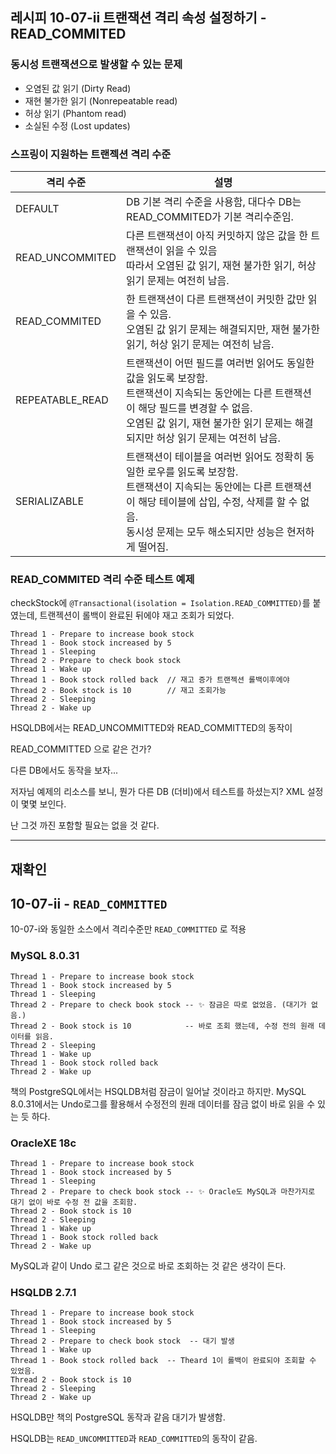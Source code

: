 ## 레시피 10-07-ii 트랜잭션 격리 속성 설정하기 - READ_COMMITED

### 동시성 트랜잭션으로 발생할 수 있는 문제

* 오염된 값 읽기 (Dirty Read)
* 재현 불가한 읽기 (Nonrepeatable read)
* 허상 읽기 (Phantom read)
* 소실된 수정 (Lost updates)



### 스프링이 지원하는 트랜젝션 격리 수준

| 격리 수준       | 설명                                                         |
| --------------- | ------------------------------------------------------------ |
| DEFAULT         | DB 기본 격리 수준을 사용함, 대다수 DB는 READ_COMMITED가 기본 격리수준임. |
| READ_UNCOMMITED | 다른 트랜잭션이 아직 커밋하지 않은 값을 한 트랜잭션이 읽을 수 있음<br />따라서 오염된 값 읽기, 재현 불가한 읽기, 허상 읽기 문제는 여전히 남음. |
| READ_COMMITED   | 한 트랜잭션이 다른 트랜잭션이 커밋한 값만 읽을 수 있음.<br />오염된 값 읽기 문제는 해결되지만, 재현 불가한 읽기, 허상 읽기 문제는 여전히 남음. |
| REPEATABLE_READ | 트랜잭션이 어떤 필드를 여러번 읽어도 동일한 값을 읽도록 보장함.<br />트랜잭션이 지속되는 동안에는 다른 트랜잭션이 해당 필드를 변경할 수 없음.<br />오염된 값 읽기, 재현 불가한 읽기 문제는 해결되지만 허상 읽기 문제는 여전히 남음. |
| SERIALIZABLE    | 트랜잭션이 테이블을 여러번 읽어도 정확히 동일한 로우를 읽도록 보장함.<br />트랜잭션이 지속되는 동안에는 다른 트랜잭션이 해당 테이블에 삽입, 수정, 삭제를 할 수 없음.<br />동시성 문제는 모두 해소되지만 성능은 현저하게 떨어짐. |



### READ_COMMITED 격리 수준 테스트 예제

checkStock에 `@Transactional(isolation = Isolation.READ_COMMITTED)`를 붙였는데, 트랜젝션이 롤백이 완료된 뒤에야 재고 조회가 되었다.

```
Thread 1 - Prepare to increase book stock
Thread 1 - Book stock increased by 5
Thread 1 - Sleeping
Thread 2 - Prepare to check book stock
Thread 1 - Wake up
Thread 1 - Book stock rolled back  // 재고 증가 트랜젝션 롤백이후에야
Thread 2 - Book stock is 10        // 재고 조회가능
Thread 2 - Sleeping
Thread 2 - Wake up
```

HSQLDB에서는 READ_UNCOMMITTED와 READ_COMMITTED의 동작이 

READ_COMMITTED 으로 같은 건가?

다른 DB에서도 동작을 보자...



저자님 예제의 리소스를 보니, 뭔가 다른 DB (더비)에서 테스트를 하셨는지? XML 설정이 몇몇 보인다.

난 그것 까진 포함할 필요는 없을 것 같다.





---

## 재확인

## 10-07-ii - `READ_COMMITTED`

10-07-i와 동일한 소스에서 격리수준만 `READ_COMMITTED` 로 적용



### MySQL 8.0.31

```
Thread 1 - Prepare to increase book stock
Thread 1 - Book stock increased by 5
Thread 1 - Sleeping
Thread 2 - Prepare to check book stock -- ✨ 잠금은 따로 없었음. (대기가 없음.)
Thread 2 - Book stock is 10            -- 바로 조회 했는데, 수정 전의 원래 데이터를 읽음.
Thread 2 - Sleeping
Thread 1 - Wake up
Thread 1 - Book stock rolled back
Thread 2 - Wake up
```

책의 PostgreSQL에서는 HSQLDB처럼 잠금이 일어날 것이라고 하지만. MySQL 8.0.31에서는 Undo로그를 활용해서 수정전의 원래 데이터를 잠금 없이 바로 읽을 수 있는 듯 하다.



### OracleXE 18c

```
Thread 1 - Prepare to increase book stock
Thread 1 - Book stock increased by 5
Thread 1 - Sleeping
Thread 2 - Prepare to check book stock -- ✨ Oracle도 MySQL과 마찬가지로 대기 없이 바로 수정 전 값을 조회함.
Thread 2 - Book stock is 10
Thread 2 - Sleeping
Thread 1 - Wake up
Thread 1 - Book stock rolled back
Thread 2 - Wake up
```

MySQL과 같이 Undo 로그 같은 것으로 바로 조회하는 것 같은 생각이 든다.



### HSQLDB 2.7.1

```
Thread 1 - Prepare to increase book stock
Thread 1 - Book stock increased by 5
Thread 1 - Sleeping
Thread 2 - Prepare to check book stock  -- 대기 발생
Thread 1 - Wake up
Thread 1 - Book stock rolled back  -- Theard 1이 롤백이 완료되야 조회할 수 있었음.
Thread 2 - Book stock is 10
Thread 2 - Sleeping
Thread 2 - Wake up

```

HSQLDB만 책의 PostgreSQL 동작과 같음 대기가 발생함.

HSQLDB는 `READ_UNCOMMITTED`과 `READ_COMMITTED`의 동작이 같음.

